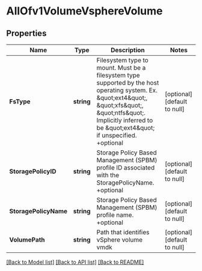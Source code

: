 # AllOfv1VolumeVsphereVolume

## Properties
Name | Type | Description | Notes
------------ | ------------- | ------------- | -------------
**FsType** | **string** | Filesystem type to mount. Must be a filesystem type supported by the host operating system. Ex. \&quot;ext4\&quot;, \&quot;xfs\&quot;, \&quot;ntfs\&quot;. Implicitly inferred to be \&quot;ext4\&quot; if unspecified. +optional | [optional] [default to null]
**StoragePolicyID** | **string** | Storage Policy Based Management (SPBM) profile ID associated with the StoragePolicyName. +optional | [optional] [default to null]
**StoragePolicyName** | **string** | Storage Policy Based Management (SPBM) profile name. +optional | [optional] [default to null]
**VolumePath** | **string** | Path that identifies vSphere volume vmdk | [optional] [default to null]

[[Back to Model list]](../README.md#documentation-for-models) [[Back to API list]](../README.md#documentation-for-api-endpoints) [[Back to README]](../README.md)

